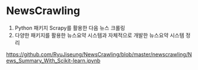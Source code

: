 # NewsCrawling

1. Python 패키지 Scrapy를 활용한 다음 뉴스 크롤링
2. 다양한 패키지를 활용한 뉴스요약 시스템과 자체적으로 개발한 뉴스요약 시스템 정리

https://github.com/RyuJiseung/NewsCrawling/blob/master/newscrawling/News_Summary_With_Scikit-learn.ipynb
